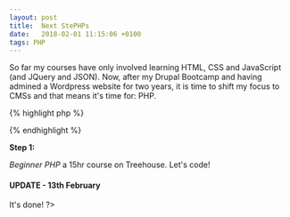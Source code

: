```yaml
---
layout: post
title:  Next StePHPs
date:   2018-02-01 11:15:06 +0100
tags: PHP
---
```


So far my courses have only involved learning HTML, CSS and JavaScript (and JQuery and JSON). Now, after my Drupal Bootcamp and having admined a Wordpress website for two years, it is time to shift my focus to CMSs and that means it's time for: PHP.

{% highlight php %}
<?php
echo "hello world!";
?>
{% endhighlight %}

**Step 1:**

*Beginner PHP* a 15hr course on Treehouse. Let's code!

#### UPDATE - 13th February
It's done! ?>